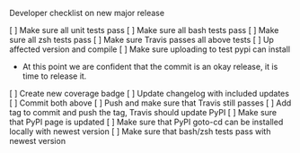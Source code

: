 Developer checklist on new major release

[ ] Make sure all unit tests pass
[ ] Make sure all bash tests pass
[ ] Make sure all zsh tests pass
[ ] Make sure Travis passes all above tests
[ ] Up affected version and compile
[ ] Make sure uploading to test pypi can install

* At this point we are confident that the commit is an okay release, it is time to release it.

[ ] Create new coverage badge
[ ] Update changelog with included updates
[ ] Commit both above
[ ] Push and make sure that Travis still passes
[ ] Add tag to commit and push the tag, Travis should update PyPI
[ ] Make sure that PyPI page is updated
[ ] Make sure that PyPI goto-cd can be installed locally with newest version
[ ] Make sure that bash/zsh tests pass with newest version

